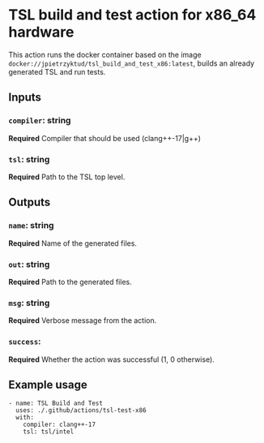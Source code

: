 # TSL build and test action for x86_64 hardware

This action runs the docker container based on the image `docker://jpietrzyktud/tsl_build_and_test_x86:latest`, builds an already generated TSL and run tests.

## Inputs

### `compiler`: string

**Required**  Compiler that should be used (clang++-17|g++)

### `tsl`: string

**Required**  Path to the TSL top level.

## Outputs

### `name`: string

**Required** Name of the generated files.
  
### `out`: string

**Required** Path to the generated files.
  
### `msg`: string

**Required** Verbose message from the action.

### `success`:

**Required** Whether the action was successful (1, 0 otherwise).

## Example usage

    - name: TSL Build and Test
      uses: ./.github/actions/tsl-test-x86
      with:
        compiler: clang++-17
        tsl: tsl/intel